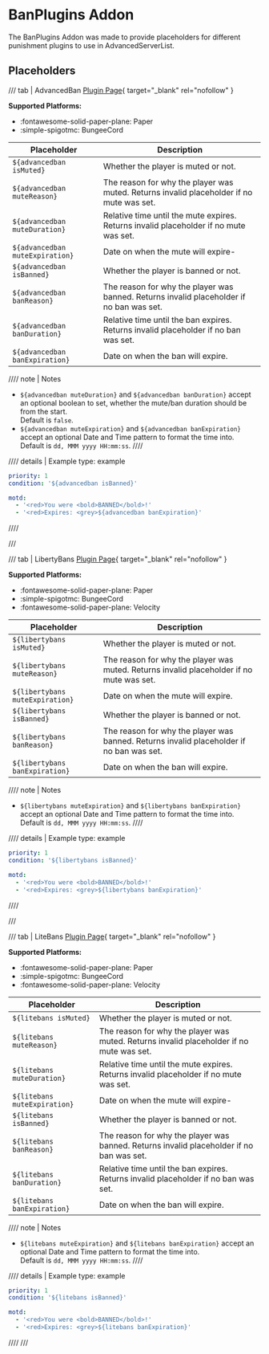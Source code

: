 # BanPlugins Addon

The BanPlugins Addon was made to provide placeholders for different punishment plugins to use in AdvancedServerList.

## Placeholders

/// tab | AdvancedBan
[Plugin Page](https://www.spigotmc.org/resources/8695/){ target="_blank" rel="nofollow" }

**Supported Platforms:**

- :fontawesome-solid-paper-plane: Paper
- :simple-spigotmc: BungeeCord

| Placeholder                     | Description                                                                              |
|---------------------------------|------------------------------------------------------------------------------------------|
| `${advancedban isMuted}`        | Whether the player is muted or not.                                                      |
| `${advancedban muteReason}`     | The reason for why the player was muted. Returns invalid placeholder if no mute was set. |
| `${advancedban muteDuration}`   | Relative time until the mute expires. Returns invalid placeholder if no mute was set.    |
| `${advancedban muteExpiration}` | Date on when the mute will expire-                                                       |
| `${advancedban isBanned}`       | Whether the player is banned or not.                                                     |
| `${advancedban banReason}`      | The reason for why the player was banned. Returns invalid placeholder if no ban was set. |
| `${advancedban banDuration}`    | Relative time until the ban expires. Returns invalid placeholder if no ban was set.      |
| `${advancedban banExpiration}`  | Date on when the ban will expire.                                                        |

//// note | Notes
-   `${advancedban muteDuration}` and `${advancedban banDuration}` accept an optional boolean to set, whether the mute/ban duration should be from the start.  
    Default is `false`.
-   `${advancedban muteExpiration}` and `${advancedban banExpiration}` accept an optional Date and Time pattern to format the time into.  
    Default is `dd, MMM yyyy HH:mm:ss`.
////

//// details | Example
    type: example

```yaml title="banned.yml"
priority: 1
condition: '${advancedban isBanned}'

motd:
  - '<red>You were <bold>BANNED</bold>!'
  - '<red>Expires: <grey>${advancedban banExpiration}'
```
////

///

/// tab | LibertyBans
[Plugin Page](https://modrinth.com/plugin/libertybans/){ target="_blank" rel="nofollow" }

**Supported Platforms:**

- :fontawesome-solid-paper-plane: Paper
- :simple-spigotmc: BungeeCord
- :fontawesome-solid-paper-plane: Velocity

| Placeholder                     | Description                                                                              |
|---------------------------------|------------------------------------------------------------------------------------------|
| `${libertybans isMuted}`        | Whether the player is muted or not.                                                      |
| `${libertybans muteReason}`     | The reason for why the player was muted. Returns invalid placeholder if no mute was set. |
| `${libertybans muteExpiration}` | Date on when the mute will expire.                                                       |
| `${libertybans isBanned}`       | Whether the player is banned or not.                                                     |
| `${libertybans banReason}`      | The reason for why the player was banned. Returns invalid placeholder if no ban was set. |
| `${libertybans banExpiration}`  | Date on when the ban will expire.                                                        |

//// note | Notes
- `${libertybans muteExpiration}` and `${libertybans banExpiration}` accept an optional Date and Time pattern to format the time into.  
  Default is `dd, MMM yyyy HH:mm:ss`.
////

//// details | Example
    type: example

```yaml title="banned.yml"
priority: 1
condition: '${libertybans isBanned}'

motd:
  - '<red>You were <bold>BANNED</bold>!'
  - '<red>Expires: <grey>${libertybans banExpiration}'
```
////

///

/// tab | LiteBans
[Plugin Page](https://www.spigotmc.org/resources/3715/){ target="_blank" rel="nofollow" }

**Supported Platforms:**

- :fontawesome-solid-paper-plane: Paper
- :simple-spigotmc: BungeeCord
- :fontawesome-solid-paper-plane: Velocity

| Placeholder                  | Description                                                                              |
|------------------------------|------------------------------------------------------------------------------------------|
| `${litebans isMuted}`        | Whether the player is muted or not.                                                      |
| `${litebans muteReason}`     | The reason for why the player was muted. Returns invalid placeholder if no mute was set. |
| `${litebans muteDuration}`   | Relative time until the mute expires. Returns invalid placeholder if no mute was set.    |
| `${litebans muteExpiration}` | Date on when the mute will expire-                                                       |
| `${litebans isBanned}`       | Whether the player is banned or not.                                                     |
| `${litebans banReason}`      | The reason for why the player was banned. Returns invalid placeholder if no ban was set. |
| `${litebans banDuration}`    | Relative time until the ban expires. Returns invalid placeholder if no ban was set.      |
| `${litebans banExpiration}`  | Date on when the ban will expire.                                                        |

//// note | Notes
-   `${litebans muteExpiration}` and `${litebans banExpiration}` accept an optional Date and Time pattern to format the time into.  
    Default is `dd, MMM yyyy HH:mm:ss`.
////

//// details | Example
    type: example

```yaml title="banned.yml"
priority: 1
condition: '${litebans isBanned}'

motd:
  - '<red>You were <bold>BANNED</bold>!'
  - '<red>Expires: <grey>${litebans banExpiration}'
```
////
///